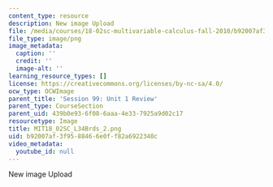 ```yaml
---
content_type: resource
description: New image Upload
file: /media/courses/18-02sc-multivariable-calculus-fall-2010/b92007af3f9588466e0ff82a6922340c_MIT18_02SC_L34Brds_2.png
file_type: image/png
image_metadata:
  caption: ''
  credit: ''
  image-alt: ''
learning_resource_types: []
license: https://creativecommons.org/licenses/by-nc-sa/4.0/
ocw_type: OCWImage
parent_title: 'Session 99: Unit 1 Review'
parent_type: CourseSection
parent_uid: 439b0e93-6f08-6aaa-4e33-7925a9d02c17
resourcetype: Image
title: MIT18_02SC_L34Brds_2.png
uid: b92007af-3f95-8846-6e0f-f82a6922340c
video_metadata:
  youtube_id: null
---
```

New image Upload